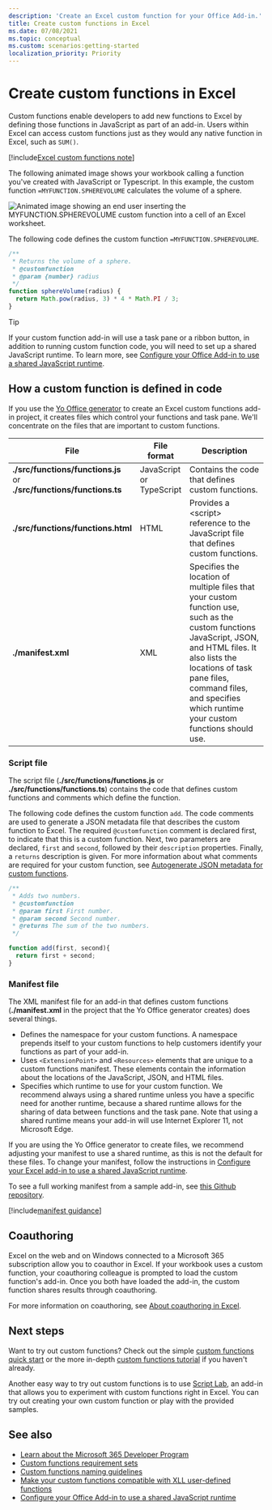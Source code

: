 ```yaml
---
description: 'Create an Excel custom function for your Office Add-in.'
title: Create custom functions in Excel
ms.date: 07/08/2021
ms.topic: conceptual
ms.custom: scenarios:getting-started
localization_priority: Priority
---
```

# Create custom functions in Excel

Custom functions enable developers to add new functions to Excel by defining those functions in JavaScript as part of an add-in. Users within Excel can access custom functions just as they would any native function in Excel, such as `SUM()`.

[!include[Excel custom functions note](../includes/excel-custom-functions-note.md)]

The following animated image shows your workbook calling a function you've created with JavaScript or Typescript. In this example, the custom function `=MYFUNCTION.SPHEREVOLUME` calculates the volume of a sphere.

![Animated image showing an end user inserting the MYFUNCTION.SPHEREVOLUME custom function into a cell of an Excel worksheet.](../images/SphereVolumeNew.gif)

The following code defines the custom function `=MYFUNCTION.SPHEREVOLUME`.

```js
/**
 * Returns the volume of a sphere.
 * @customfunction
 * @param {number} radius
 */
function sphereVolume(radius) {
  return Math.pow(radius, 3) * 4 * Math.PI / 3;
}
```

> [!TIP]
> If your custom function add-in will use a task pane or a ribbon button, in addition to running custom function code, you will need to set up a shared JavaScript runtime. To learn more, see [Configure your Office Add-in to use a shared JavaScript runtime](../develop/configure-your-add-in-to-use-a-shared-runtime.md).

## How a custom function is defined in code

If you use the [Yo Office generator](https://github.com/OfficeDev/generator-office) to create an Excel custom functions add-in project, it creates files which control your functions and task pane. We'll concentrate on the files that are important to custom functions.

| File | File format | Description |
|------|-------------|-------------|
| **./src/functions/functions.js**<br/>or<br/>**./src/functions/functions.ts** | JavaScript<br/>or<br/>TypeScript | Contains the code that defines custom functions. |
| **./src/functions/functions.html** | HTML | Provides a &lt;script&gt; reference to the JavaScript file that defines custom functions. |
| **./manifest.xml** | XML | Specifies the location of multiple files that your custom function use, such as the custom functions JavaScript, JSON, and HTML files. It also lists the locations of task pane files, command files, and specifies which runtime your custom functions should use. |

### Script file

The script file (**./src/functions/functions.js** or **./src/functions/functions.ts**) contains the code that defines custom functions and comments which define the function.

The following code defines the custom function `add`. The code comments are used to generate a JSON metadata file that describes the custom function to Excel. The required `@customfunction` comment is declared first, to indicate that this is a custom function. Next, two parameters are declared, `first` and `second`, followed by their `description` properties. Finally, a `returns` description is given. For more information about what comments are required for your custom function, see [Autogenerate JSON metadata for custom functions](custom-functions-json-autogeneration.md).

```js
/**
 * Adds two numbers.
 * @customfunction 
 * @param first First number.
 * @param second Second number.
 * @returns The sum of the two numbers.
 */

function add(first, second){
  return first + second;
}
```

### Manifest file

The XML manifest file for an add-in that defines custom functions (**./manifest.xml** in the project that the Yo Office generator creates) does several things.

- Defines the namespace for your custom functions. A namespace prepends itself to your custom functions to help customers identify your functions as part of your add-in.
- Uses `<ExtensionPoint>` and `<Resources>` elements that are unique to a custom functions manifest. These elements contain the information about the locations of the JavaScript, JSON, and HTML files.
- Specifies which runtime to use for your custom function. We recommend always using a shared runtime unless you have a specific need for another runtime, because a shared runtime allows for the sharing of data between functions and the task pane. Note that using a shared runtime means your add-in will use Internet Explorer 11, not Microsoft Edge.

If you are using the Yo Office generator to create files, we recommend adjusting your manifest to use a shared runtime, as this is not the default for these files. To change your manifest, follow the instructions in [Configure your Excel add-in to use a shared JavaScript runtime](../develop/configure-your-add-in-to-use-a-shared-runtime.md).

To see a full working manifest from a sample add-in, see [this Github repository](https://github.com/OfficeDev/PnP-OfficeAddins/blob/master/Samples/excel-shared-runtime-global-state/manifest.xml).

[!include[manifest guidance](../includes/manifest-guidance.md)]

## Coauthoring

Excel on the web and on Windows connected to a Microsoft 365 subscription allow you to coauthor in Excel. If your workbook uses a custom function, your coauthoring colleague is prompted to load the custom function's add-in. Once you both have loaded the add-in, the custom function shares results through coauthoring.

For more information on coauthoring, see [About coauthoring in Excel](/office/vba/excel/concepts/about-coauthoring-in-excel).

## Next steps

Want to try out custom functions? Check out the simple [custom functions quick start](../quickstarts/excel-custom-functions-quickstart.md) or the more in-depth [custom functions tutorial](../tutorials/excel-tutorial-create-custom-functions.md) if you haven't already.

Another easy way to try out custom functions is to use [Script Lab](https://appsource.microsoft.com/product/office/WA104380862?src=office&corrid=1ada79ac-6392-438d-bb16-fce6994a2a7e&omexanonuid=f7b03101-ec22-4270-a274-bcf16c762039&referralurl=https%3a%2f%2fgithub.com%2fofficedev%2fscript-lab), an add-in that allows you to experiment with custom functions right in Excel. You can try out creating your own custom function or play with the provided samples.

## See also

* [Learn about the Microsoft 365 Developer Program](https://developer.microsoft.com/microsoft-365/dev-program)
* [Custom functions requirement sets](custom-functions-requirement-sets.md)
* [Custom functions naming guidelines](custom-functions-naming.md)
* [Make your custom functions compatible with XLL user-defined functions](make-custom-functions-compatible-with-xll-udf.md)
* [Configure your Office Add-in to use a shared JavaScript runtime](../develop/configure-your-add-in-to-use-a-shared-runtime.md)
